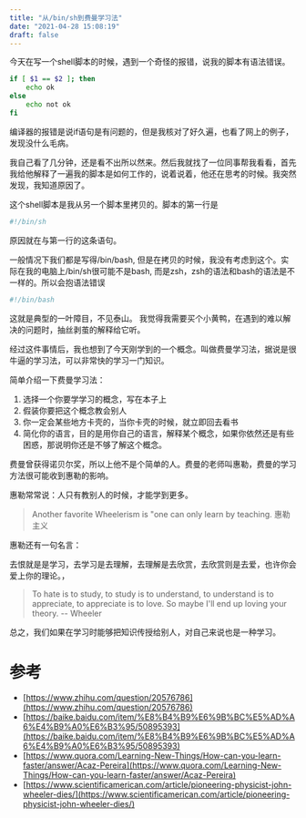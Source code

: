 ```yaml
---
title: "从/bin/sh到费曼学习法"
date: "2021-04-28 15:08:19"
draft: false
---
```


今天在写一个shell脚本的时候，遇到一个奇怪的报错，说我的脚本有语法错误。

```bash
if [ $1 == $2 ]; then
	echo ok
else
	echo not ok
fi
```

编译器的报错是说if语句是有问题的，但是我核对了好久遍，也看了网上的例子，发现没什么毛病。

我自己看了几分钟，还是看不出所以然来。然后我就找了一位同事帮我看看，首先我给他解释了一遍我的脚本是如何工作的，说着说着，他还在思考的时候。我突然发现，我知道原因了。

这个shell脚本是我从另一个脚本里拷贝的。脚本的第一行是

```bash
#!/bin/sh
```

原因就在与第一行的这条语句。

一般情况下我们都是写得/bin/bash,  但是在拷贝的时候，我没有考虑到这个。实际在我的电脑上/bin/sh很可能不是bash, 而是zsh，zsh的语法和bash的语法是不一样的。所以会抱语法错误

```bash
#!/bin/bash
```

这就是典型的一叶障目，不见泰山。 我觉得我需要买个小黄鸭，在遇到的难以解决的问题时，抽丝剥茧的解释给它听。


经过这件事情后，我也想到了今天刚学到的一个概念。叫做费曼学习法，据说是很牛逼的学习法，可以非常快的学习一门知识。

简单介绍一下费曼学习法：

1. 选择一个你要学学习的概念，写在本子上
2. 假装你要把这个概念教会别人
3. 你一定会某些地方卡壳的，当你卡壳的时候，就立即回去看书
4. 简化你的语言，目的是用你自己的语言，解释某个概念，如果你依然还是有些困惑，那说明你还是不够了解这个概念。

 费曼曾获得诺贝尔奖，所以上他不是个简单的人。费曼的老师叫惠勒，费曼的学习方法很可能收到惠勒的影响。


惠勒常常说：人只有教别人的时候，才能学到更多。

> Another favorite Wheelerism is "one can only learn by teaching. 惠勒主义


惠勒还有一句名言：

去恨就是是学习，去学习是去理解，去理解是去欣赏，去欣赏则是去爱，也许你会爱上你的理论。，

> To hate is to study, to study is to understand, to understand is to appreciate, to appreciate is to love. So maybe I'll end up loving your theory.  -- Wheeler


总之，我们如果在学习时能够把知识传授给别人，对自己来说也是一种学习。


# 参考

- [https://www.zhihu.com/question/20576786](https://www.zhihu.com/question/20576786)
- [https://baike.baidu.com/item/%E8%B4%B9%E6%9B%BC%E5%AD%A6%E4%B9%A0%E6%B3%95/50895393](https://baike.baidu.com/item/%E8%B4%B9%E6%9B%BC%E5%AD%A6%E4%B9%A0%E6%B3%95/50895393)
- [https://www.quora.com/Learning-New-Things/How-can-you-learn-faster/answer/Acaz-Pereira](https://www.quora.com/Learning-New-Things/How-can-you-learn-faster/answer/Acaz-Pereira)
- [https://www.scientificamerican.com/article/pioneering-physicist-john-wheeler-dies/](https://www.scientificamerican.com/article/pioneering-physicist-john-wheeler-dies/)

